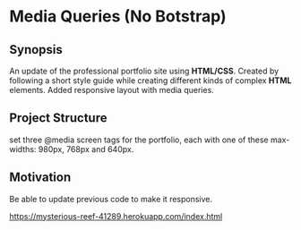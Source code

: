 # Media Queries (No Botstrap)
## Synopsis

An update of the professional portfolio site using **HTML/CSS**. Created by following a short style guide while creating different kinds of complex **HTML** elements. Added responsive layout with media queries. 

## Project Structure

set three @media screen tags for the portfolio, each with one of these max-widths: 980px, 768px and 640px.

## Motivation

Be able to update previous code to make it responsive. 

https://mysterious-reef-41289.herokuapp.com/index.html
